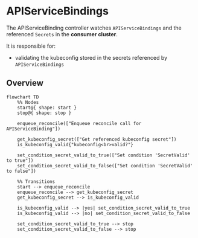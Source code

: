 # APIServiceBindings

The APIServiceBinding controller watches `APIServiceBindings` and the referenced `Secrets` in the **consumer
cluster**.

It is responsible for:

* validating the kubeconfig stored in the secrets referenced by `APIServiceBindings`

## Overview

```mermaid
flowchart TD
    %% Nodes
    start@{ shape: start }
    stop@{ shape: stop }

    enqueue_reconcile(["Enqueue reconcile call for APIServiceBinding"])

    get_kubeconfig_secret(["Get referenced kubeconfig secret"])
    is_kubeconfig_valid{"kubeconfig<br>valid?"}

    set_condition_secret_valid_to_true(["Set condition 'SecretValid' to true"])
    set_condition_secret_valid_to_false(["Set condition 'SecretValid' to false"])

    %% Transitions
    start --> enqueue_reconcile
    enqueue_reconcile --> get_kubeconfig_secret
    get_kubeconfig_secret --> is_kubeconfig_valid

    is_kubeconfig_valid --> |yes| set_condition_secret_valid_to_true
    is_kubeconfig_valid --> |no| set_condition_secret_valid_to_false

    set_condition_secret_valid_to_true --> stop
    set_condition_secret_valid_to_false --> stop
```
